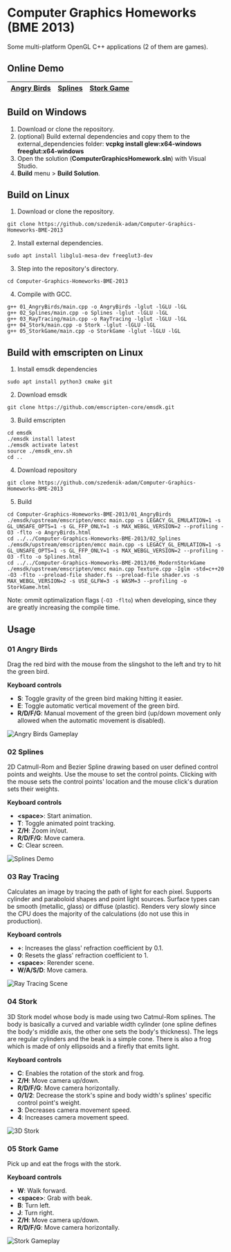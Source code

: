 # Computer Graphics Homeworks (BME 2013)
Some multi-platform OpenGL C++ applications (2 of them are games).

## Online Demo
[Angry Birds](https://szedenik-adam.github.io/Computer-Graphics-Homeworks-BME-2013/www/AngryBirds.html) | [Splines](https://szedenik-adam.github.io/Computer-Graphics-Homeworks-BME-2013/www/Splines.html) | [Stork Game](https://szedenik-adam.github.io/Computer-Graphics-Homeworks-BME-2013/www/StorkGame.html)
------------ | ------------- | -------------

## Build on Windows
1. Download or clone the repository.
2. (optional) Build external dependencies and copy them to the external_dependencies folder: **vcpkg install glew:x64-windows freeglut:x64-windows**
3. Open the solution (**ComputerGraphicsHomework.sln**) with Visual Studio.
4. **Build** menu > **Build Solution**.

## Build on Linux
1. Download or clone the repository.
```
git clone https://github.com/szedenik-adam/Computer-Graphics-Homeworks-BME-2013
```
2. Install external dependencies.
```
sudo apt install libglu1-mesa-dev freeglut3-dev
```
3. Step into the repository's directory.
```
cd Computer-Graphics-Homeworks-BME-2013
```
4. Compile with GCC.
```
g++ 01_AngryBirds/main.cpp -o AngryBirds -lglut -lGLU -lGL
g++ 02_Splines/main.cpp -o Splines -lglut -lGLU -lGL
g++ 03_RayTracing/main.cpp -o RayTracing -lglut -lGLU -lGL
g++ 04_Stork/main.cpp -o Stork -lglut -lGLU -lGL
g++ 05_StorkGame/main.cpp -o StorkGame -lglut -lGLU -lGL
```

## Build with emscripten on Linux
1. Install emsdk dependencies
```
sudo apt install python3 cmake git
```
2. Download emsdk
```
git clone https://github.com/emscripten-core/emsdk.git
```
3. Build emscripten
```
cd emsdk
./emsdk install latest
./emsdk activate latest
source ./emsdk_env.sh
cd ..
```
4. Download repository
```
git clone https://github.com/szedenik-adam/Computer-Graphics-Homeworks-BME-2013
```
5. Build
```
cd Computer-Graphics-Homeworks-BME-2013/01_AngryBirds
./emsdk/upstream/emscripten/emcc main.cpp -s LEGACY_GL_EMULATION=1 -s GL_UNSAFE_OPTS=1 -s GL_FFP_ONLY=1 -s MAX_WEBGL_VERSION=2 --profiling -O3 -flto -o AngryBirds.html
cd ../../Computer-Graphics-Homeworks-BME-2013/02_Splines
./emsdk/upstream/emscripten/emcc main.cpp -s LEGACY_GL_EMULATION=1 -s GL_UNSAFE_OPTS=1 -s GL_FFP_ONLY=1 -s MAX_WEBGL_VERSION=2 --profiling -O3 -flto -o Splines.html
cd ../../Computer-Graphics-Homeworks-BME-2013/06_ModernStorkGame
./emsdk/upstream/emscripten/emcc main.cpp Texture.cpp -Iglm -std=c++20 -O3 -flto --preload-file shader.fs --preload-file shader.vs -s MAX_WEBGL_VERSION=2 -s USE_GLFW=3 -s WASM=3 --profiling -o StorkGame.html
```
Note: ommit optimalization flags (```-O3 -flto```) when developing, since they are greatly increasing the compile time.

## Usage
### 01 Angry Birds
Drag the red bird with the mouse from the slingshot to the left and try to hit the green bird.

**Keyboard controls**
- **S**: Toggle gravity of the green bird making hitting it easier.
- **E**: Toggle automatic vertical movement of the green bird.
- **R/D/F/G**: Manual movement of the green bird (up/down movement only allowed when the automatic movement is disabled).

![Angry Birds Gameplay](/extras/angrybirds.gif)

### 02 Splines
2D Catmull-Rom and Bezier Spline drawing based on user defined control points and weights.
Use the mouse to set the control points.
Clicking with the mouse sets the control points' location and the mouse click's duration sets their weights.

**Keyboard controls**
- **\<space\>**: Start animation.
- **T**: Toggle animated point tracking.
- **Z/H**: Zoom in/out.
- **R/D/F/G**: Move camera.
- **C**: Clear screen.

![Splines Demo](/extras/splines.gif)

### 03 Ray Tracing
Calculates an image by tracing the path of light for each pixel.
Supports cylinder and paraboloid shapes and point light sources.
Surface types can be smooth (metallic, glass) or diffuse (plastic).
Renders very slowly since the CPU does the majority of the calculations (do not use this in production).

**Keyboard controls**
- **+**: Increases the glass' refraction coefficient by 0.1.
- **0**: Resets the glass' refraction coefficient to 1.
- **\<space\>**: Rerender scene.
- **W/A/S/D**: Move camera.

![Ray Tracing Scene](/extras/20131108_g3_remote1_hidef.png)

### 04 Stork
3D Stork model whose body is made using two Catmul-Rom splines. The body is basically a curved and variable width cylinder (one spline defines the body's middle axis, the other one sets the body's thickness). The legs are regular cylinders and the beak is a simple cone. There is also a frog which is made of only ellipsoids and a firefly that emits light.

**Keyboard controls**
- **C**: Enables the rotation of the stork and frog.
- **Z/H**: Move camera up/down.
- **R/D/F/G**: Move camera horizontally.
- **0/1/2**: Decrease the stork's spine and body width's splines' specific control point's weight.
- **3**: Decreases camera movement speed.
- **4**: Increases camera movement speed.

![3D Stork](/extras/20131202_golya_most_extreme.png)

### 05 Stork Game
Pick up and eat the frogs with the stork.

**Keyboard controls**
- **W**: Walk forward.
- **\<space\>**: Grab with beak.
- **B**: Turn left.
- **J**: Turn right.
- **Z/H**: Move camera up/down.
- **R/D/F/G**: Move camera horizontally.

![Stork Gameplay](/extras/storkgame.gif)
